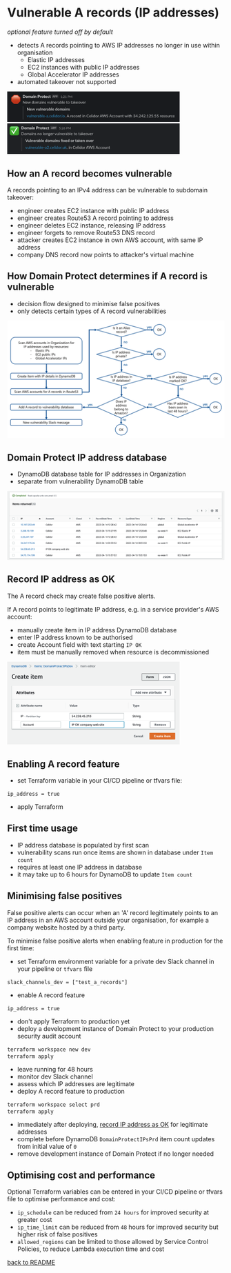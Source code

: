 # Vulnerable A records (IP addresses)
*optional feature turned off by default*

* detects A records pointing to AWS IP addresses no longer in use within organisation
  * Elastic IP addresses
  * EC2 instances with public IP addresses
  * Global Accelerator IP addresses 
* automated takeover not supported

<img src="images/a-record-vulnerable.png" width="400">

<img src="images/a-record-fixed.png" width="400">

## How an A record becomes vulnerable
A records pointing to an IPv4 address can be vulnerable to subdomain takeover:

* engineer creates EC2 instance with public IP address
* engineer creates Route53 A record pointing to address
* engineer deletes EC2 instance, releasing IP address
* engineer forgets to remove Route53 DNS record
* attacker creates EC2 instance in own AWS account, with same IP address
* company DNS record now points to attacker's virtual machine

## How Domain Protect determines if A record is vulnerable
* decision flow designed to minimise false positives
* only detects certain types of A record vulnerabilities

![Alt text](images/a-record-decision-tree.png?raw=true "A Record decision tree")

## Domain Protect IP address database
* DynamoDB database table for IP addresses in Organization
* separate from vulnerability DynamoDB table

![Alt text](images/ip-database.png?raw=true "IP Address database")

## Record IP address as OK
The A record check may create false positive alerts. 

If A record points to legitimate IP address, e.g. in a service provider's AWS account:
* manually create item in IP address DynamoDB database
* enter IP address known to be authorised
* create Account field with text starting `IP OK`
* item must be manually removed when resource is decommissioned

<img src="images/ip-exception.png" width="400">

## Enabling A record feature
* set Terraform variable in your CI/CD pipeline or tfvars file:
```
ip_address = true
```
* apply Terraform

## First time usage
* IP address database is populated by first scan
* vulnerability scans run once items are shown in database under `Item count`
* requires at least one IP address in database
* it may take up to 6 hours for DynamoDB to update `Item count`

## Minimising false positives
False positive alerts can occur when an 'A' record legitimately points
to an IP address in an AWS account outside your organisation,
for example a company website hosted by a third party.

To minimise false positive alerts when enabling feature in production for the first time:
* set Terraform environment variable for a private dev Slack channel in your pipeline or `tfvars` file
```
slack_channels_dev = ["test_a_records"]
```
* enable A record feature
```
ip_address = true
```
* don't apply Terraform to production yet
* deploy a development instance of Domain Protect to your production security audit account
```
terraform workspace new dev
terraform apply
```
* leave running for 48 hours
* monitor dev Slack channel
* assess which IP addresses are legitimate
* deploy A record feature to production
```
terraform workspace select prd
terraform apply
```
* immediately after deploying, [record IP address as OK](#record-ip-address-as-ok) for legitimate addresses
* complete before DynamoDB `DomainProtectIPsPrd` item count updates from initial value of `0`
* remove development instance of Domain Protect if no longer needed

## Optimising cost and performance
Optional Terraform variables can be entered in your CI/CD pipeline or tfvars file to optimise performance and cost:

* `ip_schedule` can be reduced from `24 hours` for improved security at greater cost
* `ip_time_limit` can be reduced from `48` hours for improved security but higher risk of false positives
* `allowed_regions` can be limited to those allowed by Service Control Policies, to reduce Lambda execution time and cost

[back to README](../README.md)
